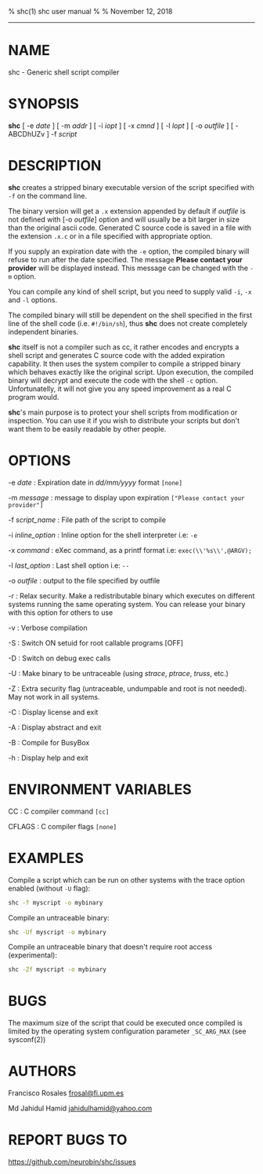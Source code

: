 % shc(1) shc user manual
%
% November 12, 2018
<hr>

# NAME
shc - Generic shell script compiler

# SYNOPSIS
**shc** [ -e *date* ] [ -m *addr* ] [ -i *iopt* ] [ -x *cmnd* ] [ -l *lopt* ] [ -o *outfile* ] [ -ABCDhUZv ] -f *script* 

# DESCRIPTION
**shc** creates a stripped binary executable version of the script specified with `-f` on the command line.

The binary version will get a `.x` extension appended by default if *outfile* is not defined with [-o *outfile*] option
and will usually be a bit larger in size than the original ascii code.
Generated C source code is saved in a file with the extension `.x.c` or in a file specified with appropriate option.

If you supply an expiration date with the `-e` option, the compiled binary will refuse to run after the date specified. 
The message **Please contact your provider** will be displayed instead. This message can be changed with the `-m` option.

You can compile any kind of shell script, but you need to supply valid `-i`, `-x` and `-l` options.

The compiled binary will still be dependent on the shell specified in the first line of the shell code (i.e. `#!/bin/sh`),
thus **shc** does not create completely independent binaries.

**shc** itself is not a compiler such as cc, it rather encodes and encrypts a shell script and generates C source code with the added expiration capability. 
It then uses the system compiler to compile a stripped binary which behaves exactly like the original script.
Upon execution, the compiled binary will decrypt and execute the code with the shell `-c` option.
Unfortunatelly, it will not give you any speed improvement as a real C program would.

**shc**'s main purpose is to protect your shell scripts from modification or inspection.
You can use it if you wish to distribute your scripts but don't want them to be easily readable by other people.   

# OPTIONS

-e *date*
: Expiration date in *dd/mm/yyyy* format `[none]`

-m *message*
: message to display upon expiration `["Please contact your provider"]`

-f *script_name*
: File path of the script to compile 

-i *inline_option*
: Inline option for the shell interpreter i.e: `-e`

-x *command*
: eXec command, as a printf format i.e: `exec(\\'%s\\',@ARGV);` 

-l *last_option*
: Last shell option i.e: `--` 

-o *outfile*
: output to the file specified by outfile 

-r
: Relax security. Make a redistributable binary which executes on different systems running the same operating system. You can release your binary with this option for others to use 

-v
: Verbose compilation 

-S
: Switch ON setuid for root callable programs [OFF]

-D
: Switch on debug exec calls 

-U
: Make binary to be untraceable (using *strace*, *ptrace*, *truss*, etc.) 

-Z
: Extra security flag (untraceable, undumpable and root is not needed). May not work in all systems.

-C
: Display license and exit 

-A
: Display abstract and exit 

-B
: Compile for BusyBox 

-h
: Display help and exit 


# ENVIRONMENT VARIABLES

CC
: C compiler command `[cc]`

CFLAGS
: C compiler flags `[none]`

 
# EXAMPLES

Compile a script which can be run on other systems with the trace option enabled (without `-U` flag):

```bash
shc -f myscript -o mybinary
```

Compile an untraceable binary:

```bash
shc -Uf myscript -o mybinary
```

Compile an untraceable binary that doesn't require root access (experimental):

```bash
shc -Zf myscript -o mybinary
```
 
# BUGS
The maximum size of the script that could be executed once compiled is limited by the operating system configuration parameter `_SC_ARG_MAX` (see sysconf(2))

# AUTHORS
Francisco Rosales <frosal@fi.upm.es>

Md Jahidul Hamid <jahidulhamid@yahoo.com>

# REPORT BUGS TO
<https://github.com/neurobin/shc/issues> 

